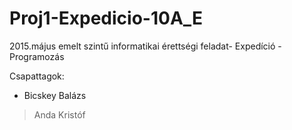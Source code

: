 # Proj1-Expedicio-10A_E
2015.május emelt szintű informatikai érettségi feladat- Expedíció - Programozás

Csapattagok:
* Bicskey Balázs
> Anda Kristóf
